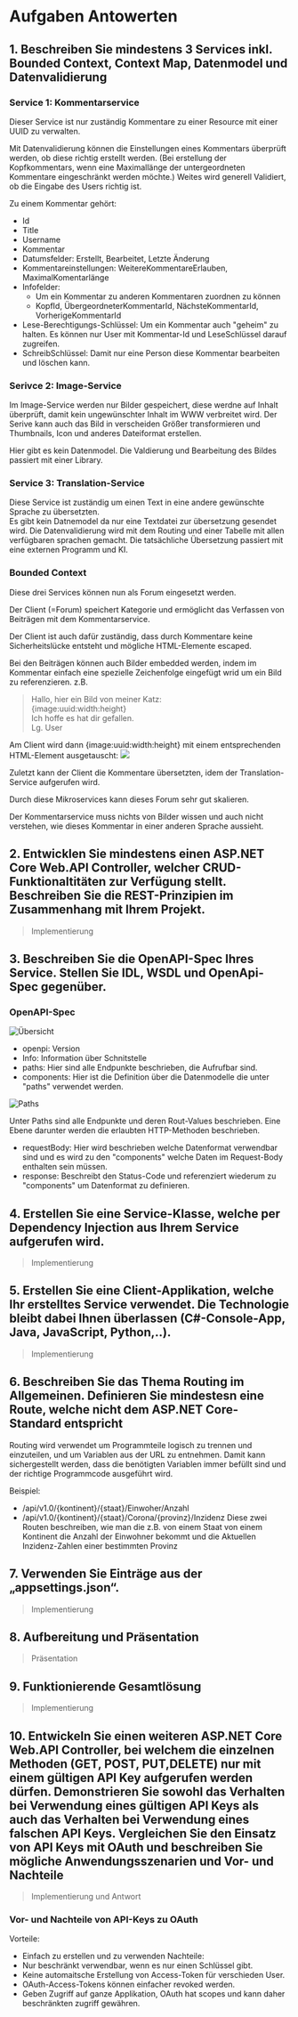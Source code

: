 # Aufgaben Antowerten

## 1. Beschreiben Sie mindestens 3 Services inkl. Bounded Context, Context Map, Datenmodel und Datenvalidierung

### Service 1: Kommentarservice

Dieser Service ist nur zuständig Kommentare zu einer Resource mit einer UUID zu verwalten.  

Mit Datenvalidierung können die Einstellungen eines Kommentars überprüft werden, ob diese richtig erstellt werden. (Bei erstellung der Kopfkommentars, wenn eine Maximallänge der untergeordneten Kommentare eingeschränkt werden möchte.) Weites wird generell Validiert, ob die Eingabe des Users richtig ist.

Zu einem Kommentar gehört:
 * Id
 * Title
 * Username
 * Kommentar
 * Datumsfelder: Erstellt, Bearbeitet, Letzte Änderung
 * Kommentareinstellungen: WeitereKommentareErlauben, MaximalKomentarlänge
 * Infofelder:
   * Um ein Kommentar zu anderen Kommentaren zuordnen zu können
   * KopfId, ÜbergeordneterKommentarId, NächsteKommentarId, VorherigeKommentarId
 * Lese-Berechtigungs-Schlüssel: Um ein Kommentar auch "geheim" zu halten. Es können nur User mit Kommentar-Id und LeseSchlüssel darauf zugreifen.
 * SchreibSchlüssel: Damit nur eine Person diese Kommentar bearbeiten und löschen kann.

### Serivce 2: Image-Service

Im Image-Service werden nur Bilder gespeichert, diese werdne auf Inhalt überprüft, damit kein ungewünschter Inhalt im WWW verbreitet wird. Der Serive kann auch das Bild in verscheiden Größer transformieren und Thumbnails, Icon und anderes Dateiformat erstellen.

Hier gibt es kein Datenmodel. Die Valdierung und Bearbeitung des Bildes passiert mit einer Library.

### Service 3: Translation-Service

Diese Service ist zuständig um einen Text in eine andere gewünschte Sprache zu übersetzten.  
Es gibt kein Datnemodel da nur eine Textdatei zur übersetzung gesendet wird. Die Datenvalidierung wird mit dem Routing und einer Tabelle mit allen verfügbaren sprachen gemacht. Die tatsächliche Übersetzung passiert mit eine externen Programm und KI.

### Bounded Context

Diese drei Services können nun als Forum eingesetzt werden.  

Der Client (=Forum) speichert Kategorie und ermöglicht das Verfassen von Beiträgen mit dem Kommentarservice. 

Der Client ist auch dafür zuständig, dass durch Kommentare keine Sicherheitslücke entsteht und mögliche HTML-Elemente escaped.

Bei den Beiträgen können auch Bilder embedded werden, indem im Kommentar einfach eine spezielle Zeichenfolge eingefügt wrid um ein Bild zu referenzieren. z.B.
 > Hallo, hier ein Bild von meiner Katz:  
 > {image:uuid:width:height}  
 > Ich hoffe es hat dir gefallen.  
 > Lg. User  

Am Client wird dann {image:uuid:width:height} mit einem entsprechenden HTML-Element ausgetauscht: <img src="http://image-service.com/{uuid}/{width}/{height}">

Zuletzt kann der Client die Kommentare übersetzten, idem der Translation-Service aufgerufen wird.

Durch diese Mikroservices kann dieses Forum sehr gut skalieren.

Der Kommentarservice muss nichts von Bilder wissen und auch nicht verstehen, wie dieses Kommentar in einer anderen Sprache aussieht.

## 2. Entwicklen Sie mindestens einen ASP.NET Core Web.API  Controller, welcher CRUD-Funktionaltitäten zur Verfügung stellt. Beschreiben Sie die REST-Prinzipien im Zusammenhang mit Ihrem Projekt.

 > Implementierung

## 3. Beschreiben Sie die OpenAPI-Spec Ihres Service. Stellen Sie IDL, WSDL und OpenApi-Spec gegenüber.

### OpenAPI-Spec
![Übersicht](./assets/openAPIOverview.png)

 * openpi: Version
 * Info: Information über Schnitstelle
 * paths: Hier sind alle Endpunkte beschrieben, die Aufrufbar sind.
 * components: Hier ist die Definition über die Datenmodelle die unter "paths" verwendet werden.


![Paths](./assets/openAPIPaths.png)

Unter Paths sind alle Endpunkte und deren Rout-Values beschrieben. Eine Ebene darunter werden die erlaubten HTTP-Methoden beschrieben.  
 * requestBody: Hier wird beschrieben welche Datenformat verwendbar sind und es wird zu den "components" welche Daten im Request-Body enthalten sein müssen.
 * response: Beschreibt den Status-Code und referenziert wiederum zu "components" um Datenformat zu definieren.

## 4. Erstellen Sie eine Service-Klasse, welche per Dependency Injection aus Ihrem Service aufgerufen wird.

 > Implementierung

## 5. Erstellen Sie eine Client-Applikation, welche Ihr erstelltes Service verwendet. Die Technologie bleibt dabei Ihnen überlassen (C#-Console-App, Java, JavaScript, Python,..).

 > Implementierung

## 6. Beschreiben Sie das Thema Routing im Allgemeinen. Definieren Sie mindestesn eine Route, welche nicht dem ASP.NET Core-Standard entspricht

Routing wird verwendet um Programmteile logisch zu trennen und einzuteilen, und um Variablen aus der URL zu entnehmen. Damit kann sichergestellt werden, dass die benötigten Variablen immer befüllt sind und der richtige Programmcode ausgeführt wird.

Beispiel: 
 * /api/v1.0/{kontinent}/{staat}/Einwoher/Anzahl
 * /api/v1.0/{kontinent}/{staat}/Corona/{provinz}/Inzidenz
Diese zwei Routen beschreiben, wie man die z.B. von einem Staat von einem Kontinent die Anzahl der Einwohner bekommt und die Aktuellen Inzidenz-Zahlen einer bestimmten Provinz

## 7. Verwenden Sie Einträge aus der „appsettings.json“.

 > Implementierung

## 8. Aufbereitung und Präsentation

 > Präsentation

## 9. Funktionierende Gesamtlösung

 > Implementierung

## 10. Entwickeln Sie einen weiteren ASP.NET Core Web.API  Controller, bei welchem die einzelnen Methoden (GET, POST, PUT,DELETE) nur mit einem gültigen API Key aufgerufen werden dürfen. Demonstrieren Sie sowohl das Verhalten bei Verwendung eines gültigen API Keys als auch das Verhalten bei Verwendung eines falschen API Keys. Vergleichen Sie den Einsatz von API Keys mit OAuth und beschreiben Sie mögliche Anwendungsszenarien und Vor- und Nachteile

 > Implementierung und Antwort

### Vor- und Nachteile von API-Keys zu OAuth

Vorteile:
 * Einfach zu erstellen und zu verwenden
Nachteile:
 * Nur beschränkt verwendbar, wenn es nur einen Schlüssel gibt.
 * Keine automaitsche Erstellung von Access-Token für verschieden User.
 * OAuth-Access-Tokens können einfacher revoked werden.
 * Geben Zugriff auf ganze Applikation, OAuth hat scopes und kann daher beschränkten zugriff gewähren.
